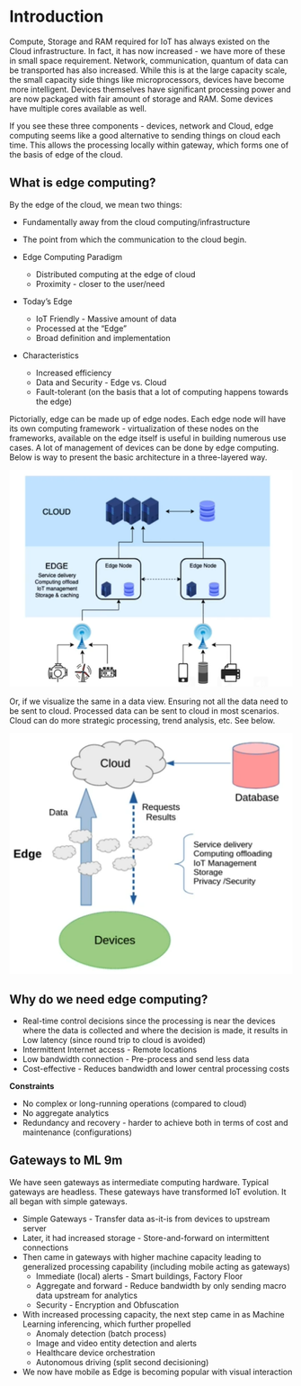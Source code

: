 # Introduction

Compute, Storage and RAM required for IoT has always existed on the Cloud infrastructure. In fact, it has now increased - we have more of these in small space requirement. Network, communication, quantum of data can be transported has also increased. While this is at the large capacity scale, the small capacity side things like microprocessors, devices have become more intelligent. Devices themselves have significant processing power and are now packaged with fair amount of storage and RAM. Some devices have multiple cores available as well.

If you see these three components - devices, network and Cloud, edge computing seems like a good alternative to sending things on cloud each time. This allows the processing locally within gateway, which forms one of the basis of edge of the cloud.

## What is edge computing?

By the edge of the cloud, we mean two things: 
* Fundamentally away from the cloud computing/infrastructure
* The point from which the communication to the cloud begin.

* Edge Computing Paradigm
  * Distributed computing at the edge  of cloud 
  * Proximity - closer to the user/need
* Today’s Edge
  * IoT Friendly - Massive amount of data
  * Processed at the “Edge”
  * Broad definition and implementation
* Characteristics
  * Increased efficiency
  * Data and Security - Edge vs. Cloud
  * Fault-tolerant (on the basis that a lot of computing happens towards the edge)

Pictorially, edge can be made up of edge nodes. Each edge node will have its own computing framework - virtualization of these nodes on the frameworks, available on the edge itself is useful in building numerous use cases. A lot of management of devices can be done by edge computing. Below is way to present the basic architecture in a three-layered way.

![](../images/edge-computing-intro.png)

Or, if we visualize the same in a data view. Ensuring not all the data need to be sent to cloud. Processed data can be sent to cloud in most scenarios. Cloud can do more strategic processing, trend analysis, etc. See below.

![](../images/edge-node-intro-date-view.png)

## Why do we need edge computing?

* Real-time control decisions since the processing is near the devices where the data is collected and where the decision is made, it results in Low latency (since round trip to cloud is avoided)
* Intermittent Internet access - Remote locations
* Low bandwidth connection - Pre-process and send less data
* Cost-effective - Reduces bandwidth and lower central processing costs

**Constraints**

* No complex or long-running operations (compared to cloud)
* No aggregate analytics
* Redundancy and recovery - harder to achieve both in terms of cost and maintenance (configurations)

## Gateways to ML 9m
We have seen gateways as intermediate computing hardware. Typical gateways are headless. These gateways have transformed IoT evolution. It all began with simple gateways.
* Simple Gateways - Transfer data as-it-is from devices to upstream server
* Later, it had increased storage - Store-and-forward on intermittent connections
* Then came in gateways with higher machine capacity leading to generalized processing capability (including mobile acting as gateways)
  * Immediate (local) alerts - Smart buildings, Factory Floor
  * Aggregate and forward - Reduce bandwidth by only sending macro data upstream for analytics 
  * Security - Encryption and Obfuscation 
* With increased processing capacity, the next step came in as Machine Learning inferencing, which further propelled
  * Anomaly detection (batch process)
  * Image and video entity detection and alerts
  * Healthcare device orchestration
  * Autonomous driving (split second decisioning)
* We now have mobile as Edge is becoming popular with visual interaction

